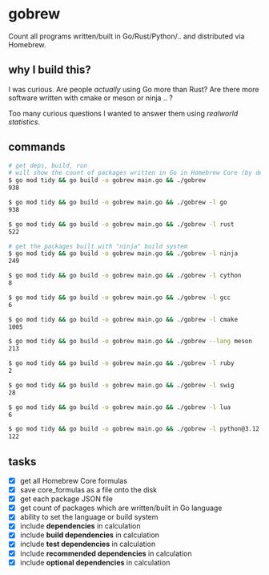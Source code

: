 # gobrew

Count all programs written/built in Go/Rust/Python/.. and distributed via Homebrew.

## why I build this?

I was curious. Are people *actually* using Go more than Rust? Are there more software written with cmake or meson or ninja .. ?

Too many curious questions I wanted to answer them using *realworld statistics*.

## commands

```sh
# get deps, build, run
# will show the count of packages written in Go in Homebrew Core (by default)
$ go mod tidy && go build -o gobrew main.go && ./gobrew
938

$ go mod tidy && go build -o gobrew main.go && ./gobrew -l go
938

$ go mod tidy && go build -o gobrew main.go && ./gobrew -l rust
522

# get the packages built with "ninja" build system
$ go mod tidy && go build -o gobrew main.go && ./gobrew -l ninja
249

$ go mod tidy && go build -o gobrew main.go && ./gobrew -l cython
8

$ go mod tidy && go build -o gobrew main.go && ./gobrew -l gcc
6

$ go mod tidy && go build -o gobrew main.go && ./gobrew -l cmake
1005

$ go mod tidy && go build -o gobrew main.go && ./gobrew --lang meson
213

$ go mod tidy && go build -o gobrew main.go && ./gobrew -l ruby
2

$ go mod tidy && go build -o gobrew main.go && ./gobrew -l swig
28

$ go mod tidy && go build -o gobrew main.go && ./gobrew -l lua
6

$ go mod tidy && go build -o gobrew main.go && ./gobrew -l python@3.12
122
```

## tasks

- [x] get all Homebrew Core formulas
- [x] save core_formulas as a file onto the disk
- [x] get each package JSON file
- [x] get count of packages which are written/built in Go language
- [x] ability to set the language or build system
- [x] include **dependencies** in calculation
- [x] include **build dependencies** in calculation
- [x] include **test dependencies** in calculation
- [x] include **recommended dependencies** in calculation
- [x] include **optional dependencies** in calculation
